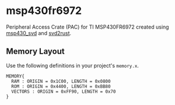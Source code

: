 # msp430fr6972
Peripheral Access Crate (PAC) for TI MSP430FR6972 created using [msp430_svd](https://github.com/pftbest/msp430_svd) and [svd2rust](https://github.com/rust-embedded/svd2rust).

## Memory Layout
Use the following definitions in your project's `memory.x`.

```
MEMORY{
  RAM : ORIGIN = 0x1C00, LENGTH = 0x0800
  ROM : ORIGIN = 0x4400, LENGTH = 0xBB80
  VECTORS : ORIGIN = 0xFF90, LENGTH = 0x70
}
```
